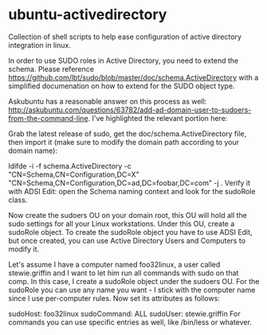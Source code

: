 # ubuntu-activedirectory
Collection of shell scripts to help ease configuration of active directory integration in linux.

In order to use SUDO roles in Active Directory, you need to extend the schema. Please reference https://github.com/lbt/sudo/blob/master/doc/schema.ActiveDirectory with a simplified documenation on how to extend for the SUDO object type.

Askubuntu has a reasonable answer on this process as well: http://askubuntu.com/questions/63782/add-ad-domain-user-to-sudoers-from-the-command-line. I've highlighted the relevant portion here:

Grab the latest release of sudo, get the doc/schema.ActiveDirectory file, then import it (make sure to modify the domain path according to your domain name):

ldifde -i -f schema.ActiveDirectory -c "CN=Schema,CN=Configuration,DC=X" "CN=Schema,CN=Configuration,DC=ad,DC=foobar,DC=com" -j .
Verify it with ADSI Edit: open the Schema naming context and look for the sudoRole class.

Now create the sudoers OU on your domain root, this OU will hold all the sudo settings for all your Linux workstations. Under this OU, create a sudoRole object. To create the sudoRole object you have to use ADSI Edit, but once created, you can use Active Directory Users and Computers to modify it.

Let's assume I have a computer named foo32linux, a user called stewie.griffin and I want to let him run all commands with sudo on that comp. In this case, I create a sudoRole object under the sudoers OU. For the sudoRole you can use any name you want - I stick with the computer name since I use per-computer rules. Now set its attributes as follows:

sudoHost: foo32linux
sudoCommand: ALL
sudoUser: stewie.griffin
For commands you can use specific entries as well, like /bin/less or whatever.

